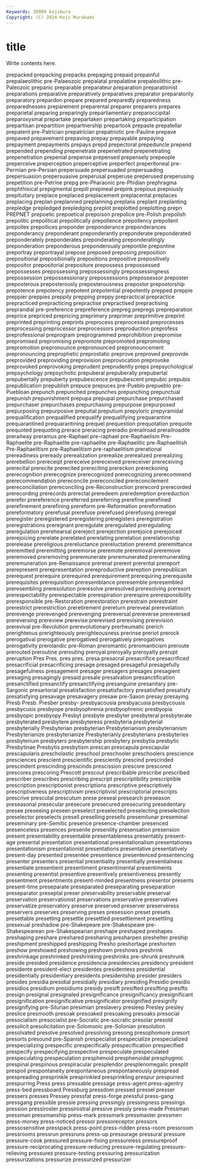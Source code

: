 ```yaml
---
Keywords: 30999 kojimura
Copyright: (C) 2024 Koji Murakami
---
```


# title

Write contents here.



 prepacked prepacking
prepacks prepaging prepaid prepainful prepalaeolithic pre-Palaeozoic prepalatal prepalatine prepaleolithic pre-Paleozoic
prepanic preparable preparateur preparation preparationist preparations preparative preparatively preparatives preparator
preparatorily preparatory prepardon prepare prepared preparedly preparedness preparednesses preparement preparental
preparer preparers prepares preparietal preparing preparingly preparliamentary preparoccipital preparoxysmal prepartake
prepartaken prepartaking preparticipation prepartisan prepartition prepartnership prepartook prepaste prepatellar prepatent
pre-Patrician prepatrician prepatriotic pre-Pauline prepave prepaved prepavement prepaving prepay prepayable
prepaying prepayment prepayments prepays prepd prepectoral prepeduncle prepend prepended prepending
prepenetrate prepenetrated prepenetrating prepenetration prepenial prepense prepensed prepensely prepeople preperceive
preperception preperceptive preperfect preperitoneal pre-Permian pre-Persian prepersuade prepersuaded prepersuading prepersuasion
prepersuasive preperusal preperuse preperused preperusing prepetition pre-Petrine prepg pre-Pharaonic pre-Phidian
prephragma prephthisical prepigmental prepill prepineal prepink prepious prepiously prepituitary preplace
preplaced preplacement preplacental preplaces preplacing preplan preplanned preplanning preplans preplant
preplanting prepledge prepledged prepledging preplot preplotted preplotting prepn PREPNET prepoetic
prepoetical prepoison prepolice pre-Polish prepolish prepolitic prepolitical prepolitically prepollence prepollency
prepollent prepollex prepollices preponder preponderance preponderances preponderancy preponderant preponderantly preponderate
preponderated preponderately preponderates preponderating preponderatingly preponderation preponderous preponderously prepontile prepontine
preportray preportrayal prepose preposed preposing preposition prepositional prepositionally prepositions prepositive
prepositively prepositor prepositorial prepositure prepossess prepossessed prepossesses prepossessing prepossessingly prepossessingness
prepossession prepossessionary prepossessions prepossessor preposter preposterous preposterously preposterousness prepostor prepostorship
prepotence prepotency prepotent prepotential prepotently prepped preppie preppier preppies preppily
prepping preppy prepractical prepractice prepracticed prepracticing prepractise prepractised prepractising preprandial
pre-preference prepreference prepreg prepregs prepreparation preprice prepriced prepricing preprimary preprimer
preprimitive preprint preprinted preprinting preprints preprocess preprocessed preprocesses preprocessing preprocessor
preprocessors preproduction preprofess preprofessional preprogram preprogrammed preprohibition prepromise prepromised prepromising
prepromote prepromoted prepromoting prepromotion prepronounce prepronounced prepronouncement prepronouncing preprophetic preprostatic
preprove preproved preprovide preprovided preproviding preprovision preprovocation preprovoke preprovoked preprovoking
preprudent preprudently preps prepsychological prepsychology prepsychotic prepuberal prepuberally prepubertal prepubertally
prepuberty prepubescence prepubescent prepubic prepubis prepublication prepublish prepuce prepuces pre-Pueblo
prepueblo pre-Puebloan prepunch prepunched prepunches prepunching prepunctual prepunish prepunishment prepupa
prepupal prepurchase prepurchased prepurchaser prepurchases prepurchasing prepurpose prepurposed prepurposing prepurposive
preputial preputium prepyloric prepyramidal prequalification prequalified prequalify prequalifying prequarantine prequarantined
prequarantining prequel prequestion prequotation prequote prequoted prequoting prerace preracing preradio
prerailroad prerailroadite prerailway preramus pre-Raphael pre-raphael pre-Raphaelism Pre-Raphaelite pre-Raphaelite pre-raphaelite
pre-Raphaelitic pre-Raphaelitish Pre-Raphaelitism pre-Raphaelitism pre-raphaelitism prerational prereadiness preready prerealization prerealize
prerealized prerealizing prerebellion prereceipt prereceive prereceived prereceiver prereceiving prerecital prerecite
prerecited prereciting prereckon prereckoning prerecognition prerecognize prerecognized prerecognizing prerecommend prerecommendation
prereconcile prereconciled prereconcilement prereconciliation prereconciling pre-Reconstruction prerecord prerecorded prerecording prerecords
prerectal preredeem preredemption prereduction prerefer prereference prereferred prereferring prerefine prerefined
prerefinement prerefining prereform pre-Reformation prereformation prereformatory prerefusal prerefuse prerefused prerefusing
preregal preregister preregistered preregistering preregisters preregistration preregistrations preregnant preregulate preregulated
preregulating preregulation prerehearsal prereject prerejection prerejoice prerejoiced prerejoicing prerelate prerelated
prerelating prerelation prerelationship prerelease prereligious prereluctance prereluctation preremit preremittance preremitted
preremitting preremorse preremote preremoval preremove preremoved preremoving preremunerate preremunerated preremunerating
preremuneration pre-Renaissance prerenal prerent prerental prereport prerepresent prerepresentation prereproductive prereption
prerepublican prerequest prerequire prerequired prerequirement prerequiring prerequisite prerequisites prerequisition preresemblance
preresemble preresembled preresembling preresolution preresolve preresolved preresolving preresort prerespectability prerespectable
prerespiration prerespire preresponsibility preresponsible pre-Restoration prerestoration prerestrain prerestraint prerestrict prerestriction
preretirement prereturn prereveal prerevelation prerevenge prerevenged prerevenging prereversal prereverse prereversed
prereversing prereview prerevise prerevised prerevising prerevision prerevival pre-Revolution prerevolutionary prerheumatic
prerich prerighteous prerighteously prerighteousness prerinse preriot prerock prerogatival prerogative prerogatived
prerogatively prerogatives prerogativity prerolandic pre-Roman preromantic preromanticism preroute prerouted preroutine
prerouting preroyal preroyally preroyalty prerupt preruption Pres Pres. pres pres.
presa presacral presacrifice presacrificed presacrificial presacrificing presage presaged presageful presagefully
presagefulness presagement presager presagers presages presagient presaging presagingly presaid presale
presalvation presanctification presanctified presanctify presanctifying presanguine presanitary pre-Sargonic presartorial presatisfaction
presatisfactory presatisfied presatisfy presatisfying presavage presavagery presaw pre-Saxon presay presaying
Presb Presb. Presber presby- presbyacousia presbyacusia presbycousis presbycusis presbyope presbyophrenia
presbyophrenic presbyopia presbyopic presbyopy Presbyt presbyte presbyter presbyteral presbyterate presbyterated
presbytere presbyteress presbyteria presbyterial presbyterially Presbyterian presbyterian Presbyterianism presbyterianism Presbyterianize
presbyterianize Presbyterianly presbyterians presbyteries presbyterium presbyters presbytership presbytery presbytia presbytic
Presbytinae Presbytis presbytism prescan prescapula prescapular prescapularis prescholastic preschool preschooler
preschoolers prescience presciences prescient prescientific presciently prescind prescinded prescindent prescinding
prescinds prescission prescore prescored prescores prescoring Prescott prescout prescribable prescribe
prescribed prescriber prescribes prescribing prescript prescriptibility prescriptible prescription prescriptionist prescriptions
prescriptive prescriptively prescriptiveness prescriptivism prescriptivist prescriptorial prescripts prescrive prescutal prescutum
prese preseal presearch preseason preseasonal presecular presecure presecured presecuring presedentary
presee preseeing preseen preselect preselected preselecting preselection preselector preselects presell
preselling presells presemilunar preseminal preseminary pre-Semitic presence presence-chamber presenced presenceless
presences presenile presenility presensation presension present presentability presentable presentableness presentably
present-age presental presentation presentational presentationalism presentationes presentationism presentationist presentations presentative
presentatively present-day presented presentee presentence presentenced presentencing presenter presenters presential
presentiality presentially presentialness presentiate presentient presentiment presentimental presentiments presenting presentist
presentive presentively presentiveness presently presentment presentments present-minded presentness presentor presents
present-time preseparate preseparated preseparating preseparation preseparator preseptal preser preservability preservable
preserval preservation preservationist preservations preservative preservatives preservatize preservatory preserve preserved
preserver preserveress preservers preserves preserving preses presession preset presets presettable
presetting presettle presettled presettlement presettling presexual preshadow pre-Shakepeare pre-Shakespeare pre-Shakespearean
pre-Shakespearian preshape preshaped preshapes preshaping preshare preshared presharing presharpen preshelter
preship preshipment preshipped preshipping Presho preshortage preshorten preshow preshowed preshowing
preshown preshows preshrink preshrinkage preshrinked preshrinking preshrinks pre-shrunk preshrunk preside
presided presidence presidencia presidencies presidency president presidente president-elect presidentes presidentess
presidential presidentially presidentiary presidents presidentship presider presiders presides presidia presidial
presidially presidiary presiding Presidio presidio presidios presidium presidiums presidy presift
presifted presifting presifts presign presignal presignaled presignificance presignificancy presignificant presignification
presignificative presignificator presignified presignify presignifying pre-Silurian presimian preslavery presleep Presley
presley preslice presmooth presoak presoaked presoaking presoaks presocial presocialism presocialist
pre-Socratic pre-socratic presolar presold presolicit presolicitation pre-Solomonic pre-Solonian presolution presolvated
presolve presolved presolving presong presophomore presort presorts presound pre-Spanish prespecialist
prespecialize prespecialized prespecializing prespecific prespecifically prespecification prespecified prespecify prespecifying prespective
prespeculate prespeculated prespeculating prespeculation presphenoid presphenoidal presphygmic prespinal prespinous prespiracular
presplendor presplenomegalic presplit prespoil prespontaneity prespontaneous prespontaneously prespread prespreading presprinkle
presprinkled presprinkling prespur prespurred prespurring Press press pressable pressage press-agent
press-agentry press-bed pressboard Pressburg pressdom pressed pressel presser pressers presses
Pressey pressfat press-forge pressful press-gang pressgang pressible pressie pressing pressingly
pressingness pressings pression pressiroster pressirostral pressive pressly press-made Pressman pressman
pressmanship press-mark pressmark pressmaster pressmen press-money press-noticed pressor pressoreceptor pressors
pressosensitive presspack press-point press-ridden press-room pressroom pressrooms pressrun pressruns press-up
pressurage pressural pressure pressure-cook pressured pressure-fixing pressureless pressureproof pressure-reciprocating pressure-reducing
pressure-regulating pressure-relieving pressures pressure-testing pressuring pressurization pressurizations pressurize pressurized pressurizer
